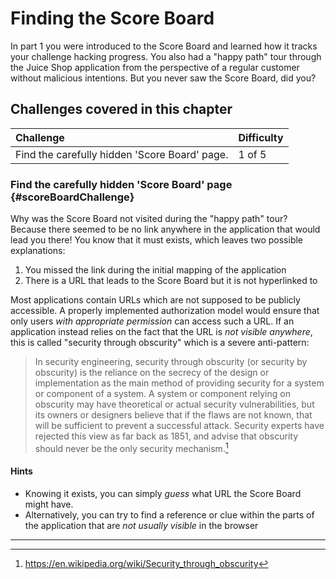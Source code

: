 # Finding the Score Board

In part 1 you were introduced to the Score Board and learned how it
tracks your challenge hacking progress. You also had a "happy path" tour
through the Juice Shop application from the perspective of a regular
customer without malicious intentions. But you never saw the Score
Board, did you?

## Challenges covered in this chapter

| Challenge                                     | Difficulty |
|:----------------------------------------------|:-----------|
| Find the carefully hidden 'Score Board' page. | 1 of 5     |

### Find the carefully hidden 'Score Board' page {#scoreBoardChallenge}

Why was the Score Board not visited during the "happy path" tour?
Because there seemed to be no link anywhere in the application that
would lead you there! You know that it must exists, which leaves two
possible explanations:

1. You missed the link during the initial mapping of the application
2. There is a URL that leads to the Score Board but it is not
   hyperlinked to

Most applications contain URLs which are not supposed to be publicly
accessible. A properly implemented authorization model would ensure that
only users _with appropriate permission_ can access such a URL. If an
application instead relies on the fact that the URL is _not visible
anywhere_, this is called "security through obscurity" which is a severe
anti-pattern:

> In security engineering, security through obscurity (or security by
> obscurity) is the reliance on the secrecy of the design or
> implementation as the main method of providing security for a system
> or component of a system. A system or component relying on obscurity
> may have theoretical or actual security vulnerabilities, but its
> owners or designers believe that if the flaws are not known, that will
> be sufficient to prevent a successful attack. Security experts have
> rejected this view as far back as 1851, and advise that obscurity
> should never be the only security mechanism.[^1]

#### Hints

* Knowing it exists, you can simply _guess_ what URL the Score Board
  might have.
* Alternatively, you can try to find a reference or clue within the
  parts of the application that are _not usually visible_ in the browser

----

[^1]: https://en.wikipedia.org/wiki/Security_through_obscurity
